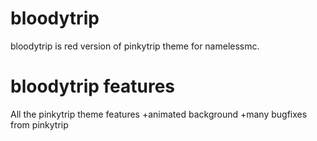 # bloodytrip
bloodytrip is red version of pinkytrip theme for namelessmc.

# bloodytrip features
All the pinkytrip theme features
+animated background
+many bugfixes from pinkytrip



